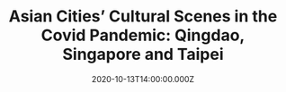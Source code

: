 ---
abstract: 
url_pdf: ""
summary: A webinar lecture on behalf of citizens of Qingdao
title: "Asian Cities’ Cultural Scenes in the Covid Pandemic: Qingdao, Singapore
  and Taipei"
location: Asian Research Institute, National University of Singapore
date: 2020-10-13T14:00:00.000Z
date_end: 2020-10-13T15:30:00.000Z
all_day: false
event: “CITIZENS AND THE CITY” SERIES
event_url: https://ari.nus.edu.sg/events/20201013-asian-cities-cultural-scenes/
featured: true
authors: []
url_video: ""
url_slides: ""
links: []
publishDate: 2020-10-13T00:00:00.000Z
tags: []
image:
  focal_point: CENTER
url_poster: poster.jpg
url_code: ""
---